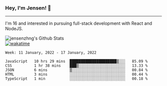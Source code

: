 ### Hey, I'm Jensen! 👋

---

I'm 16 and interested in pursuing full-stack development with React and NodeJS.

![jensenzhng's Github Stats](https://github-readme-stats.vercel.app/api?username=jensenzhng&theme=dark&show_icons=true&count_private=true)
<br />
[![wakatime](https://wakatime.com/badge/user/cbfc263d-3611-4e36-8278-8fad45fe3f62.svg)](https://wakatime.com/@cbfc263d-3611-4e36-8278-8fad45fe3f62)

<!--START_SECTION:waka-->
```text
Week: 11 January, 2022 - 17 January, 2022

JavaScript   10 hrs 29 mins  █████████████████████▒░░░   85.09 % 
CSS          1 hr 38 mins    ███▒░░░░░░░░░░░░░░░░░░░░░   13.33 % 
JSON         6 mins          ▒░░░░░░░░░░░░░░░░░░░░░░░░   00.84 % 
HTML         3 mins          ░░░░░░░░░░░░░░░░░░░░░░░░░   00.44 % 
TypeScript   1 min           ░░░░░░░░░░░░░░░░░░░░░░░░░   00.18 % 
```
<!--END_SECTION:waka-->
